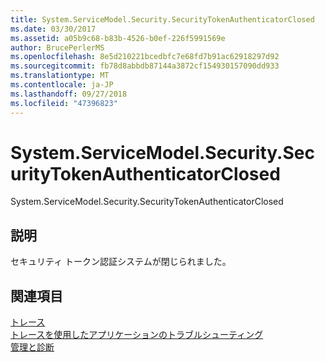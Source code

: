 ```yaml
---
title: System.ServiceModel.Security.SecurityTokenAuthenticatorClosed
ms.date: 03/30/2017
ms.assetid: a05b9c68-b83b-4526-b0ef-226f5991569e
author: BrucePerlerMS
ms.openlocfilehash: 8e5d210221bcedbfc7e68fd7b91ac62918297d92
ms.sourcegitcommit: fb78d8abbdb87144a3872cf154930157090dd933
ms.translationtype: MT
ms.contentlocale: ja-JP
ms.lasthandoff: 09/27/2018
ms.locfileid: "47396823"
---
```

# <a name="systemservicemodelsecuritysecuritytokenauthenticatorclosed"></a>System.ServiceModel.Security.SecurityTokenAuthenticatorClosed
System.ServiceModel.Security.SecurityTokenAuthenticatorClosed  
  
## <a name="description"></a>説明  
 セキュリティ トークン認証システムが閉じられました。  
  
## <a name="see-also"></a>関連項目  
 [トレース](../../../../../docs/framework/wcf/diagnostics/tracing/index.md)  
 [トレースを使用したアプリケーションのトラブルシューティング](../../../../../docs/framework/wcf/diagnostics/tracing/using-tracing-to-troubleshoot-your-application.md)  
 [管理と診断](../../../../../docs/framework/wcf/diagnostics/index.md)
